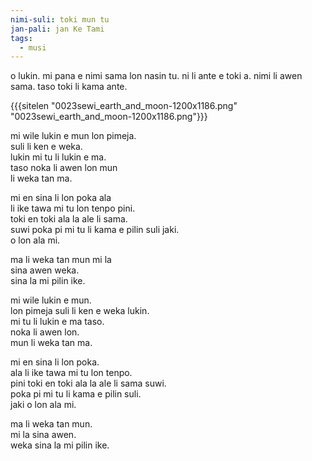 ```yaml
---
nimi-suli: toki mun tu
jan-pali: jan Ke Tami
tags:
  - musi
---
```

o lukin. mi pana e nimi sama lon nasin tu. ni li ante e toki a. nimi li awen sama. taso toki li kama ante.

{{{sitelen "0023sewi_earth_and_moon-1200x1186.png" "0023sewi_earth_and_moon-1200x1186.png"}}}

mi wile lukin e mun lon pimeja.  
suli li ken e weka.  
lukin mi tu li lukin e ma.  
taso noka li awen lon mun  
li weka tan ma.  

mi en sina li lon poka ala  
li ike tawa mi tu lon tenpo pini.  
toki en toki ala la ale li sama.  
suwi poka pi mi tu li kama e pilin suli jaki.  
o lon ala mi.  

ma li weka tan mun mi la  
sina awen weka.  
sina la mi pilin ike.  

mi wile lukin e mun.  
lon pimeja suli li ken e weka lukin.  
mi tu li lukin e ma taso.  
noka li awen lon.  
mun li weka tan ma.  

mi en sina li lon poka.  
ala li ike tawa mi tu lon tenpo.  
pini toki en toki ala la ale li sama suwi.  
poka pi mi tu li kama e pilin suli.  
jaki o lon ala mi.  

ma li weka tan mun.  
mi la sina awen.  
weka sina la mi pilin ike.  
